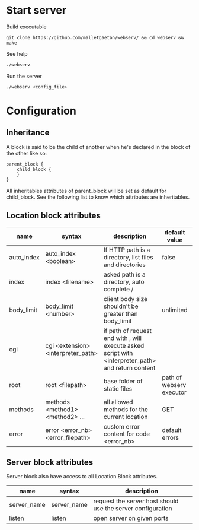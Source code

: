 # Start server

Build executable
```
git clone https://github.com/malletgaetan/webserv/ && cd webserv && make
```

See help
```bash
./webserv
```

Run the server
```bash
./webserv <config_file>
```

# Configuration

## Inheritance

A block is said to be the child of another when he's declared in the block of the other like so:
```
parent_block {
	child_block {
	}
}
```

All inheritables attributes of parent_block will be set as default for child_block.
See the following list to know which attributes are inheritables.


## Location block attributes

| name | syntax | description | default value | inherited |
| ---- | ------ | ----------- | ------------- | --------- |
| auto_index | auto_index \<boolean> | If HTTP path is a directory, list files and directories | false | yes |
| index | index \<filename> | asked path is a directory, auto complete <directory>/<filename> | | no |
| body_limit | body_limit \<number> | client body size shouldn't be greater than body_limit | unlimited | yes |
| cgi | cgi \<extension> <interpreter_path> | if path of request end with <extension>, will execute asked script with <interpreter_path> and return content |  | no |
| root | root \<filepath> | base folder of static files | path of webserv executor | yes |
| methods | methods \<method1> \<method2> ... | all allowed methods for the current location | GET | yes |
| error | error \<error_nb> \<error_filepath> | custom error content for code <error_nb> | default errors | no |

## Server block attributes

Server block also have access to all Location Block attributes.

| name | syntax | description |
| ---- | ------ | ----------- |
| server_name | server_name <host> | request the server host should use the server configuration |
| listen | listen <port1> <port2> | open server on given ports |